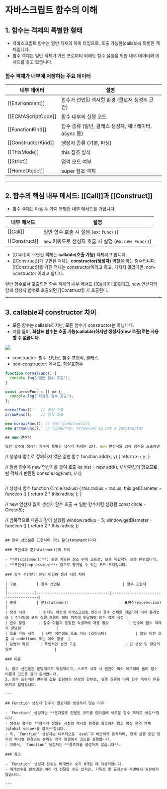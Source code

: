 # 자바스크립트 함수의 이해

## 1. 함수는 객체의 특별한 형태

- 자바스크립트 함수는 일반 객체의 하위 타입으로, 호출 가능한(callable) 특별한 객체입니다.
- 함수 객체는 일반 객체가 가진 프로퍼티 외에도 함수 실행을 위한 내부 데이터와 메서드를 갖고 있습니다.

### 함수 객체가 내부에 저장하는 주요 데이터

| 내부 데이터         | 설명                                                  |
| ------------------- | ----------------------------------------------------- |
| [[Environment]]     | 함수가 선언된 렉시컬 환경 (클로저 생성의 근간)        |
| [[ECMAScriptCode]]  | 함수 내부의 실행 코드                                 |
| [[FunctionKind]]    | 함수 종류 (일반, 클래스 생성자, 제너레이터, async 등) |
| [[ConstructorKind]] | 생성자 종류 (기본, 파생)                              |
| [[ThisMode]]        | this 참조 방식                                        |
| [[Strict]]          | 엄격 모드 여부                                        |
| [[HomeObject]]      | super 참조 객체                                       |

---

## 2. 함수의 핵심 내부 메서드: [[Call]]과 [[Construct]]

- 함수 객체는 다음 두 가지 특별한 내부 메서드를 가집니다.

| 내부 메서드   | 설명                                                  |
| ------------- | ----------------------------------------------------- |
| [[Call]]      | 일반 함수 호출 시 실행 (ex: `func()`)                 |
| [[Construct]] | `new` 키워드로 생성자 호출 시 실행 (ex: `new Func()`) |

- [[Call]]이 구현된 객체는 **callable(호출 가능)** 객체라고 합니다.
- [[Construct]]가 구현된 객체는 **constructor(생성자)** 역할을 하는 함수입니다. [[Construct]]를 가진 객체는 constructor이라고 하고, 가지지 않았다면, non-constructor 이라고 합니다.

일반 함수로서 호출되면 함수 객체의 내부 메서드 [[Call]]이 호출되고, new 연산자와 함께 생성자 함수로 호출되면 [[Construct]] 가 호출된다.

---

## 3. callable과 constructor 차이

- 모든 함수는 callable하지만, 모든 함수가 constructor는 아닙니다.
- 예를 들어, **화살표 함수는 호출 가능(callable)하지만 생성자(new 호출)로는 사용할 수 없습니다.**

![](https://blog.kakaocdn.net/dn/ciaDIb/btrtjP38UzH/EfIcijWUwZ03p8gLEcCW7k/img.png)

- constructor: 함수 선언문, 함수 표현식, 클래스
- non-constructor: 메서드, 화살표함수

```javascript
function normalFunc() {
  console.log("일반 함수 호출");
}

const arrowFunc = () => {
  console.log("화살표 함수 호출");
};

normalFunc();   // 정상 호출
arrowFunc();    // 정상 호출

new normalFunc(); // 가능 (constructor)
new arrowFunc();  // TypeError: arrowFunc is not a constructor

## new 연산자

일반 함수와 생성자 함수에 특별한 형식적 차이는 없다. new 연산자와 함께 함수를 호출하면 해당 함수는 생성자 함수로 동작한다.


```

// 생성자 함수로 정의하지 않은 일반 함수
function add(x, y) {
return x + y;
}

// 일반 함수에 new 연산자를 붙여 호출
let inst = new add(); // 반환값이 없으므로 빈 객체가 반환됨
console.log(inst); // {}

```

```

// 생성자 함수
function Circle(radius) {
this.radius = radius;
this.getDiameter = function () {
return 2 \* this.radius;
};
}

// new 연산자 없이 생성자 함수 호출 → 일반 함수처럼 실행됨
const circle = Circle(5);

// 암묵적으로 다음과 같이 실행됨
window.radius = 5;
window.getDiameter = function () {
return 2 \* this.radius;
};

```

## 함수 선언문은 표현식이 아닌 문(statement)이다

### 표현식과 문(statement)의 차이

- **문(statement)**: 실행 가능한 최소 단위 코드로, 보통 독립적인 실행 단위입니다.
- **표현식(expression)**: 값으로 평가될 수 있는 코드 조각입니다.

### 함수 선언문이 문인 이유와 생성 시점 차이

| 구분         | 함수 선언문                            | 함수 표현식                              |
|------------|---------------------------------|-------------------------------------|
| 종류         | 문(statement)                       | 표현식(expression)                    |
| 생성 시점      | 런타임 이전에 자바스크립트 엔진이 함수 전체를 메모리에 미리 올려놓음 | 런타임에 코드 실행 흐름이 해당 위치에 도달해야 함수 객체 생성 |
| 변수 할당      | 함수 이름과 동일한 식별자에 자동 할당         | 변수에 함수 객체가 할당됨                |
| 호출 가능 시점   | 선언 이전에도 호출 가능 (호이스팅)             | 할당 이전 호출 시 undefined 또는 에러 발생  |
| 문법적 특성     | 독립적인 선언 구조                      | 값 생성 및 할당의 일부                   |

### 이유

1. 함수 선언문은 문법적으로 독립적이고, 스코프 시작 시 엔진이 미리 메모리에 올려 함수 이름과 코드를 같이 준비합니다.
2. 함수 표현식은 변수에 값을 할당하는 문장의 일부로, 실행 흐름에 따라 함수 객체가 만들어지고 할당됩니다.

---

## Function 생성자 함수가 클로저를 생성하지 않는 이유

- `Function` 생성자는 **문자열로 전달된 코드를 런타임에 새로운 함수 객체로 생성**합니다.
- 생성된 함수는 **함수가 정의된 시점의 렉시컬 환경을 참조하지 않고 항상 전역 객체(global scope)를 참조**합니다.
- 즉, `Function` 생성자는 내부적으로 `eval`과 비슷하게 동작하며, 현재 실행 중인 함수의 렉시컬 환경과는 분리된 전역 환경에서 코드를 실행합니다.
- 따라서, `Function` 생성자는 **클로저를 생성하지 않습니다**.

### 참고

- `Function` 생성자 함수는 매개변수 수가 0개일 때 이상적입니다.
- 매개변수를 문자열로 여러 개 전달할 수도 있지만, 가독성 및 유지보수 측면에서 권장하지 않습니다.

---

```
